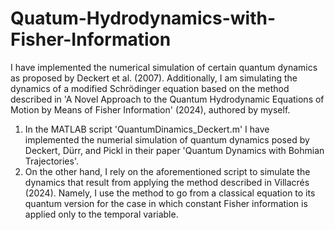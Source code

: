 # Quatum-Hydrodynamics-with-Fisher-Information
I have implemented the numerical simulation of certain quantum dynamics as proposed by Deckert et al. (2007). Additionally, I am simulating the dynamics of a modified Schrödinger equation based on the method described in 'A Novel Approach to the Quantum Hydrodynamic Equations of Motion by Means of Fisher Information' (2024), authored by myself.

1) In the MATLAB script 'QuantumDinamics_Deckert.m' I have implemented the numerial simulation of quantum dynamics posed by Deckert, Dürr, and Pickl in their paper 'Quantum Dynamics with Bohmian Trajectories'.
2) On the other hand, I rely on the aforementioned script to simulate the dynamics that result from applying the method described in Villacrés (2024). Namely, I use the method to go from a classical equation to its quantum version for the case in which constant Fisher information is applied only to the temporal variable. 
